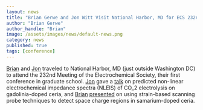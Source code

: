 ```yaml
---
layout: news
title: "Brian Gerwe and Jon Witt Visit National Harbor, MD for ECS 232nd Meeting"
author: "Brian Gerwe"
author_handle: "Brian"
image: /assets/images/news/default-news.png
category: news
published: true
tags: [conference]
---
```

[Brian][1] and [Jon][2] traveled to National Harbor, MD (just outside Washington DC) to attend the 232nd Meeting of the Electrochemical Society, their first conference in graduate school.
[Jon][2] gave a [talk][3] on predicted non-linear electrochemical impedance spectra (NLEIS) of CO_2 electrolysis on gadolinia-doped ceria, and [Brian][1] [presented][4] on using strain-based scanning probe techniques to detect space charge regions in samarium-doped ceria.


[1]: /team/brian-gerwe
[2]: /team/jon-witt/
[3]: http://ma.ecsdl.org/content/MA2017-02/45/1997.abstract?sid=87c65b0c-37e1-4a47-8c8f-b894771938d5
[4]: http://ma.ecsdl.org/content/MA2017-02/39/1725.abstract?sid=c48c6a80-d918-4f74-9eaa-042a06167d35